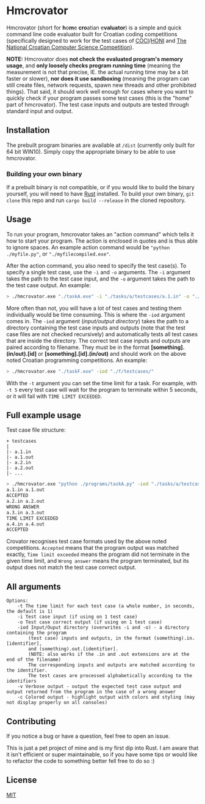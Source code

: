 # Hmcrovator

Hmcrovator (short for **h**o**m**e **cro**atian e**valuator**) is a simple and quick command line code evaluator built for
Croatian coding competitions (specifically designed to work for the test cases
of [COCI](https://hsin.hr/honi/)/[HONI](https://hsin.hr/coci/) and
[The National Croatian Computer Science Competition](https://informatika.azoo.hr/)).

**NOTE:** Hmcrovator does **not check the evaluated program's memory usage**, and **only loosely checks program running time** (meaning the measurement is not that precise, IE. the actual running time may be a bit faster or slower), **nor does it use sandboxing** (meaning the program can still create files, network requests, spawn new threads and other prohibited things). That said, it should work well enough for cases where you want to quickly check if your program passes some test cases (this is the "home" part of hmcrovator). The test case inputs and outputs are tested through standard input and output.

## Installation

The prebuilt program binaries are available at `/dist` (currently only built for 64 bit WIN10). Simply copy the appropriate binary to be able to use hmcrovator.


### Building your own binary

If a prebuilt binary is not compatible, or if you would like to build the binary yourself, you will need to have [Rust](https://www.rust-lang.org/tools/install) installed. To build your own binary, `git clone` this repo and run `cargo build --release` in the cloned repository.

## Usage

To run your program, hmcrovator takes an "action command" which tells it how
to start your program. The action is enclosed in quotes and is thus able to ignore spaces. An example action command would be `"python ./myfile.py"`, or
`"./myfilecompiled.exe"`.

After the action command, you also need to specify the test case(s). To specify a single test case, use the `-i` and `-o` arguments. The `-i` argument takes the path to the test case input, and the `-o` argument takes the path to the test case output. An example:
```bash
> ./hmcrovator.exe "./taskA.exe" -i "./tasks/a/testcases/a.1.in" -o "./tasks/a/testcases/a.1.out"
```

More often than not, you will have a lot of test cases and testing them individually would be time consuming. This is where the `-iod` argument comes in. The `-iod` argument (*input/output directory*) takes the path to a directory containing the test case inputs and outputs (note that the test case files are not checked recursively) and automatically tests all test cases that are inside the directory. The correct test case inputs and outputs are paired according to filename. They must be in the format **[something].(in/out).[id]** or **[something].[id].(in/out)** and should work on the above noted Croatian programming competitions. An example:

```bash
> ./hmcrovator.exe "./taskF.exe" -iod "./f/testcases/"
```

With the `-t` argument you can set the time limit for a task. For example, with `-t 5` every test case will wait for the program to terminate within 5 seconds, or it will fail with `TIME LIMIT EXCEEDED`.

## Full example usage

Test case file structure:
```
+ testcases
|
|- a.1.in
|- a.1.out
|- a.2.in
|- a.2.out
|- ...
```

```bash
> ./hmcrovator.exe "python ./programs/taskA.py" -iod "./tasks/a/testcases/" -t 1
a.1.in a.1.out
ACCEPTED
a.2.in a.2.out
WRONG ANSWER
a.3.in a.3.out
TIME LIMIT EXCEEDED
a.4.in a.4.out
ACCEPTED
```

Crovator recognises test case formats used by the above noted competitions.
`Accepted` means that the program output was matched exactly, `Time limit exceeded` means the program did not terminate in the given time limit, and `Wrong answer` means the program terminated, but its output does not match the test case correct output.

## All arguments
```
Options:
    -t The time limit for each test case (a whole number, in seconds, the default is 1)
    -i Test case input (if using on 1 test case)
    -o Test case correct output (if using on 1 test case)
    -iod Input/Ouput directory (overwrites -i and -o) - a directory containing the program
        (test case) inputs and outputs, in the format (something).in.[identifier],
        and (something).out.[identifier].
        (NOTE: also works if the .in and .out extensions are at the end of the filename)
        The corresponding inputs and outputs are matched according to the identifier.
        The test cases are processed alphabetically according to the identifiers
    -v Verbose output - output the expected test case output and output returned from the program in the case of a wrong answer
    -c Colored output - highlight output with colors and styling (may not display properly on all consoles)
```

## Contributing
If you notice a bug or have a question, feel free to open an issue.

This is just a pet project of mine and is my first dip into Rust. I am aware that it isn't efficient or super maintainable, so if you have some tips or would like to refactor the code to something better fell free to do so :)

## License

[MIT](https://choosealicense.com/licenses/mit/)
